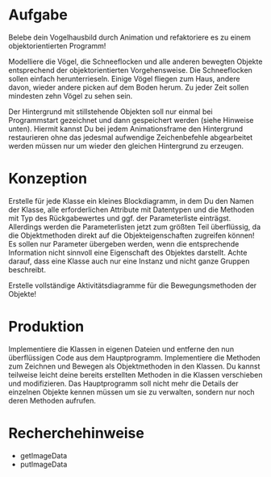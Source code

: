 # Aufgabe
Belebe dein Vogelhausbild durch Animation und refaktoriere es zu einem objektorientierten Programm!  

Modelliere die Vögel, die Schneeflocken und alle anderen bewegten Objekte entsprechend der objektorientierten Vorgehensweise. Die Schneeflocken sollen einfach herunterrieseln. Einige Vögel fliegen zum Haus, andere davon, wieder andere picken auf dem Boden herum. Zu jeder Zeit sollen mindesten zehn Vögel zu sehen sein. 

Der Hintergrund mit stillstehende Objekten soll nur einmal bei Programmstart gezeichnet und dann gespeichert werden (siehe Hinweise unten). Hiermit kannst Du bei jedem Animationsframe den Hintergrund restaurieren ohne das jedesmal aufwendige Zeichenbefehle abgearbeitet werden müssen nur um wieder den gleichen Hintergrund zu erzeugen.

# Konzeption
Erstelle für jede Klasse ein kleines Blockdiagramm, in dem Du den Namen der Klasse, alle erforderlichen Attribute mit Datentypen und die Methoden mit Typ des Rückgabewertes und ggf. der Parameterliste einträgst. Allerdings werden die Parameterlisten jetzt zum größten Teil überflüssig, da die Objektmethoden direkt auf die Objekteigenschaften zugreifen können! Es sollen nur Parameter übergeben werden, wenn die entsprechende Information nicht sinnvoll eine Eigenschaft des Objektes darstellt. Achte darauf, dass eine Klasse auch nur eine Instanz und nicht ganze Gruppen beschreibt. 

Erstelle vollständige Aktivitätsdiagramme für die Bewegungsmethoden der Objekte!

# Produktion
Implementiere die Klassen in eigenen Dateien und entferne den nun überflüssigen Code aus dem Hauptprogramm. Implementiere die Methoden zum Zeichnen und Bewegen als Objektmethoden in den Klassen. Du kannst teilweise leicht deine bereits erstellten Methoden in die Klassen verschieben und modifizieren. Das Hauptprogramm soll nicht mehr die Details der einzelnen Objekte kennen müssen um sie zu verwalten, sondern nur noch deren Methoden aufrufen.

# Recherchehinweise
- getImageData
- putImageData